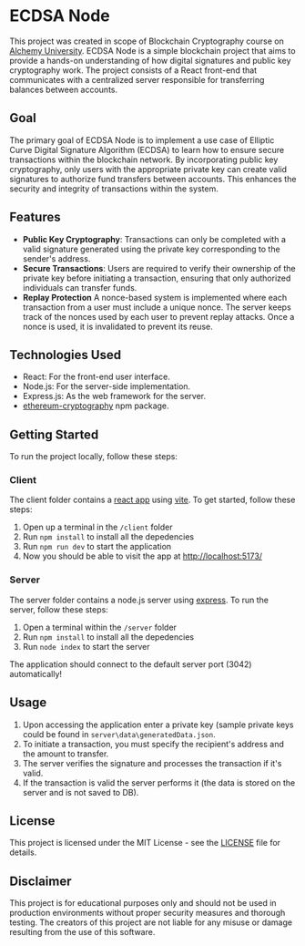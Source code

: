 # ECDSA Node

This project was created in scope of Blockchain Cryptography course on [Alchemy University](https://university.alchemy.com/).
ECDSA Node is a simple blockchain project that aims to provide a hands-on understanding of how digital signatures and public key cryptography work.
The project consists of a React front-end that communicates with a centralized server responsible for transferring balances between accounts.

## Goal

The primary goal of ECDSA Node is to implement a use case of Elliptic Curve Digital Signature Algorithm (ECDSA) to learn how to ensure secure transactions within the blockchain network.
By incorporating public key cryptography, only users with the appropriate private key can create valid signatures to authorize fund transfers between accounts. This enhances the security and integrity of transactions within the system.

## Features

- **Public Key Cryptography**: Transactions can only be completed with a valid signature generated using the private key corresponding to the sender's address.
- **Secure Transactions**: Users are required to verify their ownership of the private key before initiating a transaction, ensuring that only authorized individuals can transfer funds.
- **Replay Protection** A nonce-based system is implemented where each transaction from a user must include a unique nonce. The server keeps track of the nonces used by each user to prevent replay attacks. Once a nonce is used, it is invalidated to prevent its reuse.

## Technologies Used

- React: For the front-end user interface.
- Node.js: For the server-side implementation.
- Express.js: As the web framework for the server.
- [ethereum-cryptography](https://www.npmjs.com/package/ethereum-cryptography) npm package.

## Getting Started

To run the project locally, follow these steps:

### Client

The client folder contains a [react app](https://reactjs.org/) using [vite](https://vitejs.dev/). To get started, follow these steps:

1. Open up a terminal in the `/client` folder
2. Run `npm install` to install all the depedencies
3. Run `npm run dev` to start the application
4. Now you should be able to visit the app at [http://localhost:5173/](http://localhost:5173/)

### Server

The server folder contains a node.js server using [express](https://expressjs.com/). To run the server, follow these steps:

1. Open a terminal within the `/server` folder
2. Run `npm install` to install all the depedencies
3. Run `node index` to start the server

The application should connect to the default server port (3042) automatically!

## Usage

1. Upon accessing the application enter a private key (sample private keys could be found in `server\data\generatedData.json`.
2. To initiate a transaction, you must specify the recipient's address and the amount to transfer.
3. The server verifies the signature and processes the transaction if it's valid.
4. If the transaction is valid the server performs it (the data is stored on the server and is not saved to DB).

## License

This project is licensed under the MIT License - see the [LICENSE](LICENSE) file for details.

## Disclaimer

This project is for educational purposes only and should not be used in production environments without proper security measures and thorough testing. The creators of this project are not liable for any misuse or damage resulting from the use of this software.
